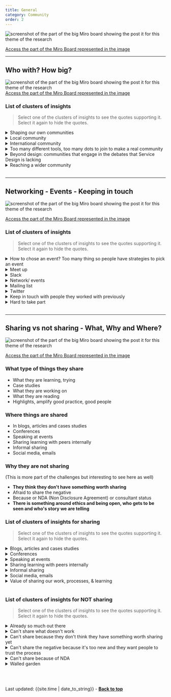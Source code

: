 ```yaml
---
title: General
category: Community
order: 2
---
```


![screenshot of the part of the big Miro board showing the post it for this theme of the research](/practitioner-stories/images/Community/community-general.png)

[Access the part of the Miro Board represented in the image](https://miro.com/app/board/o9J_ldOzA14=/?moveToWidget=3074457353671927246&cot=10)

<hr class="big">

## Who with? How big?

![screenshot of the part of the big Miro board showing the post it for this theme of the research](/practitioner-stories/images/Community/community-who-with.png)
[Access the part of the Miro Board represented in the image](https://miro.com/app/board/o9J_ldOzA14=/?moveToWidget=3074457353671927246&cot=10)

### List of clusters of insights

> Select one of the clusters of insights to see the quotes supporting it. Select it again to hide the quotes.

 <details>
 <summary>Shaping our own communities</summary>
 <ul>
 <li>I shape my own kind of communities [...] since lockdown, I've had a weekly check-in with a group of people [...]. We had an online book discussion [...] we meet every week now [...] there is a social worker, a participatory artist, and a design research lecturer... and we just have the most rich amazing like quite emotional conversations, and I don't think any of us feel very welcome in set design communities, so we have our own back channel conversations.   I meet another group via Twitter for cocktail every Friday afternoon, and again it's very rich and if I had to guess, that's another group of people who feel like rejects from 'organised spaces'</li>
 <li>I keep in touch with People at my [organisation], who also do design in health, but is very ad-hoc. We have a WhatsApp group and we Usually video call every once in a while and share papers</li>
 </ul>
 </details>
  <details>
 <summary>Local community</summary>
 <ul>
 <li>The thing initially was right let's build a community in Dundee of people... and that's how we got to know people like  in the NHS  and in local government,  people in local College,  in the service design Academy,  etc [...]  so yeah, creating networks in your own locality I think it is really important</li>
 </ul>
 </details>
  <details>
 <summary>International community</summary>
 <ul>
 <li>Design Justice Network [...] in the UK node only four of us really actively involved we are meeting regularly there and having really interesting conversations, both within the UK and globally. It’s quite a challenging space, an interesting challenge</li>
 <li>I am proud to live in Scotland and what's happening in Scotland. I've always described myself as an internationalist. I think it's really important to have an  internationalist view and those kind of connections are being inspired by what people are doing in different countries and to work with them</li>
 <li>I try to be active in various networks and going along to events [...] It's really important [...] being inspired by what people are doing in different countries and to work with them. That's why things like Service Design in Government is good.  But also,... just staying in touch by social media with people all around the world,  I think  that in our field it's vitally important</li>
 </ul>
 </details>
  <details>
 <summary>Too many different tools, too many dots to join to make a real community</summary>
 <ul>
 <li>Someone is using slack, and someone else is using Miro and someone else is writing a nice Coop-digital blog how do you connect all in one place</li>
  <li>What even is the service design community in Scotland?</li>
 </ul>
 </details>
  <details>
 <summary>Beyond design: communities that engage in the debates that Service Design is lacking</summary>
 <ul>
 <li>I love Slack a lot but I would not call them service design communities but they are broader design communities excluding visual design so there is a lot of talk into my ecosystem every day about things that would be related to design equity, from every angles, so the pedagogy, the equity in research practices, equity in learning design at a community level, equity in sharing credit, sharing profits, all this kind of things. A lot of discussion about things like algorithmic injustice, hard coding discriminations, I'm not technical but I find these sort of things very useful to reframe</li>
  <li>In the service design community itself, I've almost stepped back from it a little bit and kind of enjoy Communities that are not service design.  you know like enjoy people doing stuff around social impact, and some other stuff I’m doing around drug addiction and those are communities I find interesting</li>
 </ul>
 </details>
  <details>
 <summary>Reaching a wider community</summary>
 <ul>
 <li>What was interesting was the overlap in terms of approach and ideas, and how we were looking to approach things was quite surprising the extent of the overlap and the opportunity for learning, so what i'm interested in that sense of shared learning, what mature discipline exist that are working in similar ways, as they are working with people, they are trying to design things and so forth, but they are so much more mature in terms of profession that they maybe have more or clearer ideas and opportunities, so architecture, building designers, and landscape design</li>
  <li>There needs to be something much broader that gives us a platform to talk to the wider community that are also interested. I’m not sure what that is at the moment other than us trying to get our story out there</li>
 </ul>
 </details>
<br>

<hr class="big">

## Networking - Events - Keeping in touch

![screenshot of the part of the big Miro board showing the post it for this theme of the research](/practitioner-stories/images/Community/community-networking.png)

[Access the part of the Miro Board represented in the image](https://miro.com/app/board/o9J_ldOzA14=/?moveToWidget=3074457354184080422&cot=10)

### List of clusters of insights

> Select one of the clusters of insights to see the quotes supporting it. Select it again to hide the quotes.

 <details>
 <summary>How to chose an event? Too many thing so people have strategies to pick an event</summary>
 <ul>
 <li>Gathering the energy to figure out which one to attend. the variety of stuff and not sure what is what.   what‘s most beneficial for me to attend. some form of learning sessions between the community would be quite useful</li>
 <li>If I want to meet somebody, whether it's somebody who is a good practitioner or if it's a peer, a community person that I know there are, particularly [in the cities where I work]</li>
 <li>Following people on twitter to keep an eye on what is happening in the community, and whenever possible attending meet-ups</li>
 <li>There is a Slack channel, which seems to be used by a lot of government people, I think it‘s called COVID-19 design team I don’t know where this came from. It was extremely confusing. There is this Service Design Scotland one from Open Change. Then there are other events happening. Maybe if this is just an issue of everything going digital and everyone is trying to do it digitally</li>
 </ul>
 </details>
  <details>
 <summary>Meet up</summary>
 <ul>
 <li>Something quite casual is useful. For sure a meet up</li>
 <li>Something quite open where people can join or not join. Cos I think it's really difficult for people, being in control of your own time</li>
 <li>It's hard to remember the last time I was at a meetup. It's not really where I would make these connections</li>
 <li>I felt it was like therapeutical [broken sound] for service designers. Because actually I could hear that a lot of the issues that we have in our organisation are shared by others</li>
 </ul>
 </details>
  <details>
 <summary>Slack</summary>
 <ul>
 <li>We’ve been really slow on establishing even a slack channel to come together. Covid was really the impetus to make that happen cause we absolutely needed it at that point, it just felt like all of those barriers fell. that’s a good start. Just for people to be able to talk and to be present</li>
 <li>I sit quietly in the background of the slack community</li>
 <li>I find the SG one super helpful and I’m actually learning stuff. this one feels much more practice orientated, and deep in service design stuff.  The talent in the [SG one] is insane. I did check that I could join it, because I know that I am not a civil servant. I enjoy this, I enjoy the practice and the real depth</li>
 <li>The other one [SDS] feels more like a community network, which is great</li>
 <li>Across the team, we have lot of things across our teams through social channels like slack</li>
 </ul>
 </details>
  <details>
 <summary>Network/ events</summary>
 <ul>
 <li>Our company has invested so much time and money in running [community] stuff but we have stepped back now because there is other people doing it really well. there’s actually a really cool community here. We’ll be part of it</li>
 <li>Design Justice Network. [...] in the UK node only four of us really actively involved we are meeting regularly there and having really interesting conversations, both within the UK and globally. It’s quite a challenging space, an interesting challenge</li>
 <li>Now it's kind of the reverse of what it was, it's more Zoom and less face to face</li>
 </ul>
 </details>
  <details>
 <summary>Mailing list</summary>
 <ul>
 <li>There are a few email lists in which I participate, or mostly not as it's tiring to participate when you get the same question every 6 months</li>
 </ul>
 </details>
  <details>
 <summary>Twitter</summary>
 <ul>
 <li>The one way I mostly keep in touch is twitter, that’s my go to  thanks to algorithms I get a sense of being able to keep up with people I’m really interested in and I interact more</li>
 <li>One place that I probably observe more than I interact is twitter</li>
 <li>I never miss an opportunity to keep my mouth shut, and for me to just to see what is going on is really just to assess whether or not I want to interact with something</li>
 <li><strong>Twitter is the place of the loud voices</strong> - this is link to the challenges</li>
 </ul>
 </details>
  <details>
 <summary>Keep in touch with people they worked with previously</summary>
 <ul>
 <li>I make a point of staying in touch with people who I have worked with in the past, as well as recognising people I have work with. I would not have managed without maintaining that kind of network out of the workplace, and the fact that this is actually leading to business opportunities</li>
 <li>It's really difficult to develop your skills and to be in a space where there are other job opportunities.  So I find it really difficult and quite isolating. [...] I am quite lucky that I had some great colleagues [in the past] who I’ve been able to stay in touch with them</li>
 </ul>
 </details>
  <details>
 <summary>Hard to take part</summary>
 <ul>
 <li>I know that there's loads of groups kind of meeting on Zoom, but as someone with [disability] this sort of communication is so exhausting</li>
 <li>It‘s fine for them being separate and having different names, it‘s just what is the aim of all of it? If there is a Thursday afternoon meeting for COVID-19 design team and then there is a Thursday midday meeting, why are they not the same thing? I don’t have that much time to attend these things. Like no one does. And it would be good to do.trying to do it digitally</li>
 <li>It seems like lots of different pockets of service design community in Scotland. That feels quite confusing</li>
 <li><strong>Too many things and confusing, format not always inclusive (disability)</strong></li>
 </ul>
 </details>
<br>

<hr class="big">

## Sharing vs not sharing - What, Why and Where?

![screenshot of the part of the big Miro board showing the post it for this theme of the research](/practitioner-stories/images/Community/community-sharing.png)

[Access the part of the Miro Board represented in the image](https://miro.com/app/board/o9J_ldOzA14=/?moveToWidget=3074457353671927246&cot=10)

### What type of things they share
- What they are learning, trying
- Case studies
- What they are working on
- What they are reading
- Highlights, amplify good practice, good people 

### Where things are shared
- In blogs, articles and cases studies
- Conferences
- Speaking at events
- Sharing learning with peers internally
- Informal sharing 
- Social media, emails

### Why they are not sharing

(This is more part of the challenges but interesting to see here as well)

- **They think they don't have something worth sharing**
- Afraid to share the negative
- Because or NDA (Non Disclosure Agreement) or consultant status
- **There is something around ethics and being open, who gets to be seen and who's story we are telling**

### List of clusters of insights for sharing

> Select one of the clusters of insights to see the quotes supporting it. Select it again to hide the quotes.
 
 <details>
 <summary>Blogs, articles and cases studies</summary>
 <ul>
 <li>I write blog posts, I read other people’s blog post. I always try to share my knowledge. And that’s something I spend more and more time on over the last years</li>
 <li>I blog, when we are learning something or trying different things out</li>
 <li>Trying to write more and share that</li>
 <li>I am writing up our case studies [...] or I can at least bring them to life</li>
 <li>I feel there is maybe a bit of a missed opportunity. We always talk about cases studies... whatever that looks like, to me it’s a way of saying ‘this isn’t just an academic approach’</li>
 <li>sharing takes time</li>
 <li>I think GDS did it really well. They blogged about everything that they did. But they dedicated and invested a lot of time into that,  it didn't just happen by accident</li>
 </ul>
 </details>
  <details>
 <summary>Conferences</summary>
 <ul>
 <li>If I was working in an environment which has more cash, it would be conferences as well. We don't! although there is scope to go to a couple conferences when they start up again</li>
<li>Give presentations probably at every service design government conference, and it's all about what we've learnt doing what we are doing. [...] A workshop on 'this is what we learnt and we are sharing it with you'</li>
 </ul>
 </details>
  <details>
 <summary>Speaking at events</summary>
 <ul>
 <li>We did talks at BIMA, SDN and things like that, and maybe also more online</li>
 <li>I didn’t really get that many speaking opportunities in the UK, [...] recently, because once you are more vocal you then get more invitations [...] I do a lot more speaking now, and I get my head around what feels like a narrative. So that’s been really, given me confidence to easily say yes [...] But then you have to be careful cause you start realising that people come to the same talk and you have got the same thing to say, and I thought, maybe I should get something else</li>
 </ul>
 </details>
  <details>
 <summary>Sharing learning with peers internally</summary>
 <ul>
 <li>We have like an internal team working on SD on different parts of the business and how to bringing in how you create a baseline of what is SD, we created an internal playbook and things like that. So if you are new to SD and you are joining a project and you want to know how to go about it, they have some kind of reference</li>
 <li>I’m not very good on social media. So it’s generally across teams or through conversations. I have lots of friends and peers I speak to</li>
 <li> All these different tools, it's interesting to see what other people use. So that group [UX community of practice] is very good at project specific sharing, but also design methods and methodology and how other people work.[...], based on some research or it could be a very digital [...]or they  might do something completely random</li>
 <li>We have UX community of practice [...] product design, service design and user research [...] we have a Slack channel where we talk every day about the project we are working on and then each week, [...]  a weekly meeting for 1.5h and it's the community of practice and we take turns in chairing the meeting. It could be practical about a project you're working on [...], based on some research or it could be a very digital [...] or they  might do something completely random</li>
 <li>I do share a lot of my work and insights with other user researchers. I find that much more accessible, because you have the common language of insights. So  that's much easier to share because they’re not you, they are your tool and they’re your findings so therefore that’s a lot easier to discuss. So I do actively share that with the community of practice</li>
 <li>My team I set up like “learning lunches”. We’re doing one next week because I‘ve been almost half through the book “good services” by Lou. So, everything I‘m learning from this book, I‘m putting on a slide show and I‘m just going to chat them through. That‘s just a way I share my learnings with the team within the organisation</li>
 </ul>
 </details>
  <details>
 <summary>Informal sharing </summary>
 <ul>
 <li>There are some positive communities like on Slack, like the SDS as a way to connect with people, which is always good, it's nice to do, I think it's good to have a mix of things as well? so it's not always formal, these things are more informally, kind of go along, everybody has a chance to chat, meet people, and that's quite different from going to a talk, a workshop or a conference where you go to keep and absorb as oppose to share? Maybe more of that kind of stuff actually, where you can collaboratively share things, in an informal way, that would be nice</li>
 <li>Informal because of lack of time</li>
 <li> If we got a delivery cycle, the last part of that is: right what we need to do in terms of knowledge management, knowledge sharing. What do we need to feed back into the staff that we were so sure that it was the right way to go about things and iterate. And I don't think that we ever build enough time to do that. A lot of that, in terms of how we speak to other practitioners and the wider community is just very ad hoc and is really informal. [...] I don't even think we share the good stories, which is where I’d like to start at least. I would love for us to be really open and really honest,  but we have to go at the pace that we can go in that respect, it’s hard to force it</li>
 <li>Slow learning/reading debate vs sharing learning</li>
 <li>I'm reading a book right now and I've created a huge slide deck so as I'm going through the book I'm pulling out key concepts for people and then each of those things gets a slide, And the way I see it is like a slow learning opportunity, where you might get together with people for a week, one day a week, and then for each day, the slide deck you introduce the concept to the people, they go away, they come back, you talk you learn something . So I really like that idea especially now, to get into some idea that are quite layered and quite rich</li>
 </ul>
 </details>
  <details>
 <summary>Social media, emails</summary>
 <ul>
 <li>Usually I share at work, or twitter, I share on this, and things like that, i'm very much a twitter person</li>
 <li>I'll respond on slack, email, forums. I suppose as well, because I'm part of a working group [...] where I share a lot of knowledge as well, I share editorial roles and that allows me to give back some of the knowledge that I have and put it back into the world</li>
 <li>it's been twitter and blogs, and I will send an email to folks saying this is worth watching, pay attention to, ..., ‘I like that paper”, or “that person is on the right track here” or even organisation, [...] it's highlighting these in other terms, it's showing these good practices, it's follow these people , there are doing it the right way, [...] slow built, community led, not following the system, following their own thing, that's kind of the way I'm trying to do this, it's amplifying and showcase that. [...] it's about finding folks doing the good things and showcase and amplify that and then do your own thing and then iterate</li>
 </ul>
 </details>
<details>
 <summary>Value of sharing our work, processes, & learning</summary>
 <ul>
 <li>I’ve met people around the world that have done like a project [inspired by us], and we are like that’s bonkers. But they’ve looked at our  approach because we opened it up</li>
 </ul>
 </details>
<br>

### List of clusters of insights for NOT sharing

> Select one of the clusters of insights to see the quotes supporting it. Select it again to hide the quotes.

<details>
 <summary>Already so much out there</summary>
 <ul>
 <li>There are gazillion blogs. if I have learn something, I will have found it somewhere else or I've gone searching and I pull together a couple of strands [...]  why would I go and do a blog, it's already on there! [...]. I have done a blog in the past, and it's regurgitating the same old crap and I'm not really interested</li>
 </ul>
 </details>
  <details>
 <summary>Can't share what doesn't work</summary>
 <ul>
 <li>We need to have a lot more knowledge and learning to be able the share something</li>
 <li>Sharing of when things don't work as well or when things are, for whatever reason, when things might have been successful but somewhere along, you still had learning along the way, being more open about things like that as well. We ran an event on failure a couple of years ago, with SDN, in Glasgow, it was odd to think about failure as well, and being quite open and honest where things had gone wrong and the amount of people who came to that as well, because of that reason? No project is perfect, nothing you do is ever perfect, you just kind of, the whole ethos of how we work is kind of do things, trial it and iterate right? so in order to do that you need to look at what doesn't work so more of that</li>
 <li>We need to be talking about what works but most importantly about what doesn't work, and to be really open and honest about that. And I just think that we don't make enough time to do that, blogging, and be really honest. Cause again, I think there's a confidence element there... you know, nobody wants to say the thing we told people to do didn’t work in this context. [...] I think in some areas yes, in some areas no. If it came down to tools and methods, definitely. But you have to be very careful around corporate and reputation risk</li>
 </ul>
 </details>
  <details>
 <summary>Can't share because they don't think they have something worth sharing yet</summary>
 <ul>
 <li>It feels very difficult to share learning because we are not very confident in what we are doing. We are doing such basic things. I would be really surprised if anyone would be able to learn a lot from it. In terms of how to work with a big system, We are far away from success</li>
 </ul>
 </details>
  <details>
 <summary>Can't share the negative because it's too new and they want people to trust the process</summary>
 <ul>
 <li>I think that’s a maturity thing. Because this is something quite new and we are trying to get people engaged in it, it is right to be cautious about how we talk about it. Working in many ways is always never working for people there's a risk in it and you have got to trust the process</li>
 </ul>
 </details>
  <details>
 <summary>Can't share because of NDA</summary>
 <ul>
 <li>I do a lot less public sharing of things. It's because of a mix of things, it's harder to share clients stuff, especially now as I can't share anything about my current project, so then because you're limited by that, so it's time but also the effort for getting out what you can say</li>
 </ul>
 </details>
  <details>
 <summary>Walled garden</summary>
 <ul>
 <li>There isn’t a whole lot of sharing. I think that on occasions, people try to build walls around - walled gardens within the international community of service design. I understand why they do it, and everyone’s  got to make money to survive. But I think that's more important if we could create free and open connections between people. That's how people learn I think, and that's the ethos that we should go forward with</li>
 <li>At the moment, I don't feel that [there is shared ownership of the community], I feel there are a handful of people or groups of people wanting to create walled-garden, or "this is our design community here". It's very counter intuitive, because if you are working in the spirit of service design, that would not line up so well. Some groups have the right way and the quick way, and all the things. There are some people in the community that are put on pedestals without interrogating them at all, it's just about visibility, who gets to be seen, who's story gets to be told</li>
 </ul>
 </details>

<br><br>
<div>Last updated: {{site.time | date_to_string}} - <a href="#"><strong>Back to top</strong></a></div>

